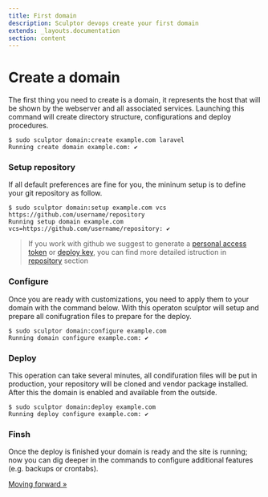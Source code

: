 ```yaml
---
title: First domain
description: Sculptor devops create your first domain
extends: _layouts.documentation
section: content
---
```

# Create a domain
The first thing you need to create is a domain, it represents the host that will be shown by the webserver and all associated services.
Launching this command will create directory structure, configurations and deploy procedures.
```shell
$ sudo sculptor domain:create example.com laravel
Running create domain example.com: ✔
```

### Setup repository
If all default preferences are fine for you, the mininum setup is to define your git repository as follow.
```shell
$ sudo sculptor domain:setup example.com vcs https://github.com/username/repository
Running setup domain example.com vcs=https://github.com/username/repository: ✔
```
> If you work with github we suggest to generate a 
> [personal access token](/docs/repository/#personal-access-token)
> or [deploy key](/docs/repository/#deploy-keys), you can find more detailed istruction in [repository](/docs/repository) section

### Configure
Once you are ready with customizations, you need to apply them to your domain with the command below.
With this operaton sculptor will setup and prepare all conifugration files to prepare for the deploy.
```shell
$ sudo sculptor domain:configure example.com
Running domain configure example.com: ✔
```

### Deploy
This operation can take several minutes, all condifuration files will be put in production, your repository will be cloned and vendor package installed.
After this the domain is enabled and available from the outside.
```shell
$ sudo sculptor domain:deploy example.com
Running deploy configure example.com: ✔
```

### Finsh
Once the deploy is finished your domain is ready and the site is running; now you can dig deeper in the commands to configure additional features (e.g. backups or crontabs).


[Moving forward &raquo;](/docs/getting-started/moving-forward)
